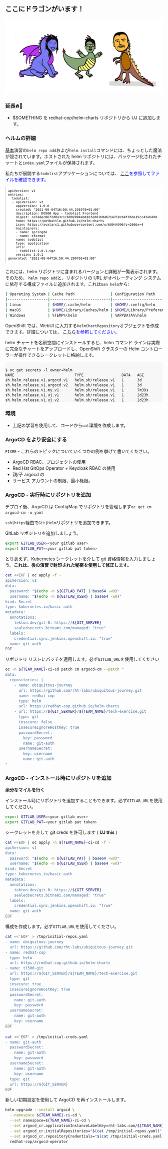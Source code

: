 ## ここにドラゴンがいます！

![オー・ルック・ア・ドラゴン](../images/oh-look-dragons.png)

### 延長🔥🦄

- $SOMETHING を redhat-cop/helm-charts リポジトリから UJ に追加します。

### ヘルムの詳細

[基本](1-the-manual-menace/1-the-basics)演習の`helm repo add`および`helm install`コマンドには、ちょっとした魔法が隠されています。ホストされた helm リポジトリには、パッケージ化されたチャートと`index.yaml`ファイルが保持されます。

私たちが展開する`todolist`アプリケーションについては、 <span style="color:blue;"><a href="https://rht-labs.com/todolist/index.yaml">ここ</a>を参照してファイルを確認できます。</span><span></span>

![images/helm-index.png](images/helm-index.png)

これには、helm リポジトリに含まれるバージョンと詳細が一覧表示されます。そのため、 `helm repo add`と、リポジトリの URL がオペレーティング システムに依存する構成ファイルに追加されます。これは`man helm`から:

```bash
| Operating System | Cache Path                | Configuration Path             | Data Path               |
|------------------|---------------------------|--------------------------------|-------------------------|
| Linux            | $HOME/.cache/helm         | $HOME/.config/helm             | $HOME/.local/share/helm |
| macOS            | $HOME/Library/Caches/helm | $HOME/Library/Preferences/helm | $HOME/Library/helm      |
| Windows          | %TEMP%\helm               | %APPDATA%\helm                 | %APPDATA%\helm          |
```

OpenShift では、WebUI に入力する`HelmChartRepository`オブジェクトを作成できます。詳細については、 <span style="color:blue;"><a href="https://docs.openshift.com/container-platform/4.9/applications/working_with_helm_charts/configuring-custom-helm-chart-repositories.html">こちら</a>を参照してください。</span>

helm チャートを名前空間にインストールすると、helm コマンド ラインは実際に完全なチャートをアップロードし、OpenShift クラスターの Helm コントローラーが操作できるシークレットに格納します。

<div class="highlight" style="background: #f7f7f7">
<pre><code class="language-bash">
$ oc get secrets -l owner=helm
NAME                           TYPE                 DATA   AGE
sh.helm.release.v1.argocd.v1   helm.sh/release.v1   1      3d
sh.helm.release.v1.argocd.v2   helm.sh/release.v1   1      3d
sh.helm.release.v1.my.v1       helm.sh/release.v1   1      7m39s
sh.helm.release.v1.uj.v1       helm.sh/release.v1   1      2d23h
sh.helm.release.v1.uj.v2       helm.sh/release.v1   1      2d23h
</code></pre>
</div>

### 環境

- 上記の学習を使用して、コードから`uat`環境を作成します。

### ArgoCD をより安全にする

`FIXME` - これらのトピックについていくつかの例を挙げて書いてください。

- ArgoCD RBAC、プロジェクトの使用
- Red Hat GitOps Operator + Keycloak RBAC の使用
- 親/子 argocd の
- サービス アカウントの制限、最小権限。

### ArgoCD - 実行時にリポジトリを追加

デプロイ後、ArgoCD は ConfigMap でリポジトリを管理します`oc get cm argocd-cm -o yaml`

`ssh|https`経由で`Git|Helm`リポジトリを追加できます。

GitLab リポジトリを追加しましょう。

```bash
export GITLAB_USER=<your gitlab user>
export GITLAB_PAT=<your gitlab pat token>
```

とりあえず、Kubernetes シークレットを介して git 資格情報を入力しましょう。**これは、後の演習で封印された秘密を使用して修正します。**

```bash
cat <<EOF | oc apply -f -
apiVersion: v1
data:
  password: "$(echo -n ${GITLAB_PAT} | base64 -w0)"
  username: "$(echo -n ${GITLAB_USER} | base64 -w0)"
kind: Secret
type: kubernetes.io/basic-auth
metadata:
  annotations:
    tekton.dev/git-0: https://${GIT_SERVER}
    sealedsecrets.bitnami.com/managed: "true"
  labels:
    credential.sync.jenkins.openshift.io: "true"
  name: git-auth
EOF
```

リポジトリ リストにパッチを適用します。必ず`GITLAB_URL`を使用してください

```bash
oc -n ${TEAM_NAME}-ci-cd patch cm argocd-cm --patch "
data:
  repositories: |
    - name: ubiquitous-journey
      url: https://github.com/rht-labs/ubiquitous-journey.git
    - name: redhat-cop
      type: helm
      url: https://redhat-cop.github.io/helm-charts
    - url: https://${GIT_SERVER}/${TEAM_NAME}/tech-exercise.git
      type: git
      insecure: false
      insecureIgnoreHostKey: true
      passwordSecret:
        key: password
        name: git-auth
      usernameSecret:
        key: username
        name: git-auth
"
```

### ArgoCD - インストール時にリポジトリを追加

**余分なマイルを行く**

インストール時にリポジトリを追加することもできます。必ず`GITLAB_URL`を使用してください。

```bash
export GITLAB_USER=<your gitlab user>
export GITLAB_PAT=<your gitlab pat token>
```

シークレットを介して git creds を許可します ( **UJ this** )

```bash
cat <<EOF | oc apply -n ${TEAM_NAME}-ci-cd -f -
apiVersion: v1
data:
  password: "$(echo -n ${GITLAB_PAT} | base64 -w0)"
  username: "$(echo -n ${GITLAB_USER} | base64 -w0)"
kind: Secret
type: kubernetes.io/basic-auth
metadata:
  annotations:
    tekton.dev/git-0: https://${GIT_SERVER}
    sealedsecrets.bitnami.com/managed: "true"
  labels:
    credential.sync.jenkins.openshift.io: "true"
  name: git-auth
EOF
```

構成を作成します。必ず`GITLAB_URL`を使用してください。

```bash
cat <<'EOF' > /tmp/initial-repos.yaml
- name: ubiquitous-journey
  url: https://github.com/rht-labs/ubiquitous-journey.git
- name: redhat-cop
  type: helm
  url: https://redhat-cop.github.io/helm-charts
- name: tl500-git
  url: https://${GIT_SERVER}/${TEAM_NAME}/tech-exercise.git
  type: git
  insecure: true
  insecureIgnoreHostKey: true
  passwordSecret:
    name: git-auth
    key: password
  usernameSecret:
    name: git-auth
    key: username
EOF

cat <<'EOF' > /tmp/initial-creds.yaml
- name: git-auth
  passwordSecret:
    name: git-auth
    key: password
  usernameSecret:
    name: git-auth
    key: username
  type: git
  url: https://${GIT_SERVER}
EOF
```

新しい初期設定を使用して ArgoCD を再インストールします。

```bash
helm upgrade --install argocd \
  --namespace ${TEAM_NAME}-ci-cd \
  --set namespace=${TEAM_NAME}-ci-cd \
  --set argocd_cr.applicationInstanceLabelKey=rht-labs.com/${TEAM_NAME} \
  --set argocd_cr.initialRepositories="$(cat /tmp/initial-repos.yaml)" \
  --set argocd_cr.repositoryCredentials="$(cat /tmp/initial-creds.yaml)" \
  redhat-cop/argocd-operator
```
